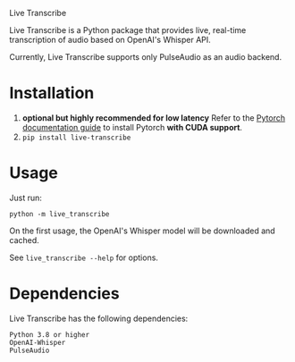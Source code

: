 Live Transcribe

Live Transcribe is a Python package that provides live, real-time transcription of audio based on OpenAI's Whisper API.

Currently, Live Transcribe supports only PulseAudio as an audio backend.

# Installation

1. **optional but highly recommended for low latency** Refer to the [Pytorch documentation guide](https://pytorch.org/)
   to install Pytorch **with CUDA support**.
1. `pip install live-transcribe`

# Usage

Just run:

    python -m live_transcribe

On the first usage, the OpenAI's Whisper model will be downloaded and cached.

See `live_transcribe --help` for options.

# Dependencies

Live Transcribe has the following dependencies:

    Python 3.8 or higher
    OpenAI-Whisper
    PulseAudio
